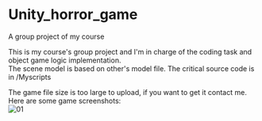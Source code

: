 # Unity_horror_game
A group project of my course

This is my course's group project and I'm in charge of the coding task and object game logic implementation.  
The scene model is based on other's model file.
The critical source code is in /Myscripts

The game file size is too large to upload, if you want to get it contact me.  
Here are some game screenshots:  
![01]()
